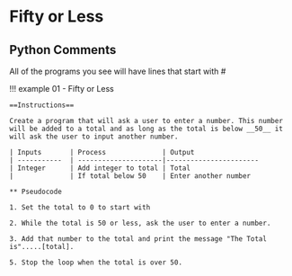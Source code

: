 # Fifty or Less

## Python Comments

All of the programs you see will have lines that start with #

!!! example 01 - Fifty or Less

    ==Instructions==

    Create a program that will ask a user to enter a number. This number will be added to a total and as long as the total is below __50__ it will ask the user to input another number.

    | Inputs       | Process              | Output
    | -----------  | ---------------------|-----------------------
    | Integer      | Add integer to total | Total
    |              | If total below 50    | Enter another number

    ** Pseudocode

    1. Set the total to 0 to start with
   
    2. While the total is 50 or less, ask the user to enter a number.
   
    3. Add that number to the total and print the message "The Total is".....[total].
   
    5. Stop the loop when the total is over 50.
	
